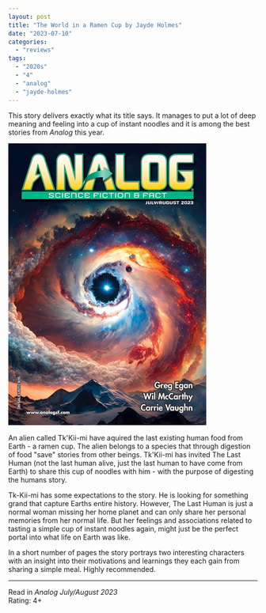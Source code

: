 ```yaml
---
layout: post
title: "The World in a Ramen Cup by Jayde Holmes"
date: "2023-07-10"
categories:
  - "reviews"
tags:
  - "2020s"
  - "4"
  - "analog"
  - "jayde-holmes"
---
```


This story delivers exactly what its title says. It manages to put a lot of deep meaning and feeling into a cup of instant noodles and it is among the best stories from _Analog_ this year.

![](/assets/images/img_8973.png)

An alien called Tk'Kii-mi have aquired the last existing human food from Earth - a ramen cup. The alien belongs to a species that through digestion of food "save" stories from other beings. Tk'Kii-mi has invited The Last Human (not the last human alive, just the last human to have come from Earth) to share this cup of noodles with him - with the purpose of digesting the humans story.

Tk-Kii-mi has some expectations to the story. He is looking for something grand that capture Earths entire history. However, The Last Human is just a normal woman missing her home planet and can only share her personal memories from her normal life. But her feelings and associations related to tasting a simple cup of instant noodles again, might just be the perfect portal into what life on Earth was like.

In a short number of pages the story portrays two interesting characters with an insight into their motivations and learnings they each gain from sharing a simple meal. Highly recommended.

* * *

Read in _Analog July/August 2023_\
Rating: 4+
